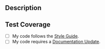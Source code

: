 ## **Description**

<!--
Please include a summary of the change. Make it clear *why* this change is needed.
-->

## **Test Coverage**

<!--
What tests cover this change? How have you ensured that it has not broken existing functionality?
Run `forge test` to run the contract unit tests, and `npm run test` to run the integration tests.
It is recommended that you paste the relevant output of the test down below.
-->

- [ ] My code follows the [Style Guide](../CONTRIBUTING.md#style-guide).
- [ ] My code requires a [Documentation Update](../CONTRIBUTING.md#generate-contract-api-docs).

<!--
If this PR fixes any existing issue, make it clear by commenting: "fixes #<number of issue>"/.
If this PR introduces new functionality which requires a documentation update, ensure you run `npm run doc` and/or make the appropriate changes in git-consensus/docs (after this change merges).
-->